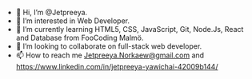 - 👋 Hi, I’m @Jetpreeya.
- 👀 I’m interested in Web Developer. 
- 🌱 I’m currently learning HTML5, CSS, JavaScript, Git, Node.Js, React and Database from FooCoding Malmö. 
- 💞️ I’m looking to collaborate on full-stack web developer.
- 📫 How to reach me Jetpreeya.Norkaew@gmail.com and https://www.linkedin.com/in/jetpreeya-yawichai-42009b144/

<!---
Jetpreeya/Jetpreeya is a ✨ special ✨ repository because its `README.md` (this file) appears on your GitHub profile.
You can click the Preview link to take a look at your changes.
--->
